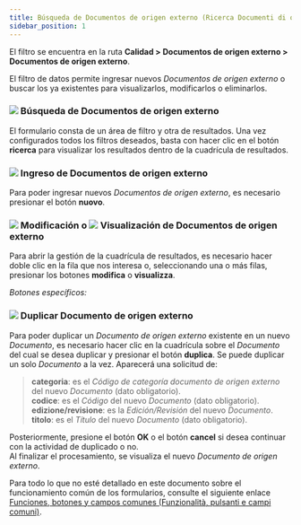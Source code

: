 ```yaml
---
title: Búsqueda de Documentos de origen externo (Ricerca Documenti di origine esterna)
sidebar_position: 1
---
```


El filtro se encuentra en la ruta **Calidad > Documentos de origen externo > Documentos de origen externo**.  

El filtro de datos permite ingresar nuevos *Documentos de origen externo* o buscar los ya existentes para visualizarlos, modificarlos o eliminarlos.  

### ![](/img/neutral/common/search.png) Búsqueda de Documentos de origen externo

El formulario consta de un área de filtro y otra de resultados. Una vez configurados todos los filtros deseados, basta con hacer clic en el botón **ricerca** para visualizar los resultados dentro de la cuadrícula de resultados.  

### ![](/img/neutral/common/new.png) Ingreso de Documentos de origen externo

Para poder ingresar nuevos *Documentos de origen externo*, es necesario presionar el botón **nuovo**.  

### ![](/img/neutral/common/edit.png) Modificación o ![](/img/neutral/common/view.png) Visualización de Documentos de origen externo

Para abrir la gestión de la cuadrícula de resultados, es necesario hacer doble clic en la fila que nos interesa o, seleccionando una o más filas, presionar los botones **modifica** o **visualizza**.  

*Botones específicos:* 

### ![](/img/neutral/common/duplicate.png) Duplicar Documento de origen externo

Para poder duplicar un *Documento de origen externo* existente en un nuevo *Documento*, es necesario hacer clic en la cuadrícula sobre el *Documento* del cual se desea duplicar y presionar el botón **duplica**. Se puede duplicar un solo *Documento* a la vez. Aparecerá una solicitud de:   
> **categoria**: es el *Código de categoría documento de origen externo* del nuevo *Documento* (dato obligatorio).  
> **codice**: es el *Código* del nuevo *Documento* (dato obligatorio).  
> **edizione/revisione**: es la *Edición/Revisión* del nuevo *Documento*.  
> **titolo**: es el *Título* del nuevo *Documento* (dato obligatorio).   

Posteriormente, presione el botón **OK** o el botón **cancel** si desea continuar con la actividad de duplicado o no.  
Al finalizar el procesamiento, se visualiza el nuevo *Documento de origen externo*.  

Para todo lo que no esté detallado en este documento sobre el funcionamiento común de los formularios, consulte el siguiente enlace [Funciones, botones y campos comunes (Funzionalità, pulsanti e campi comuni)](/docs/guide/common).